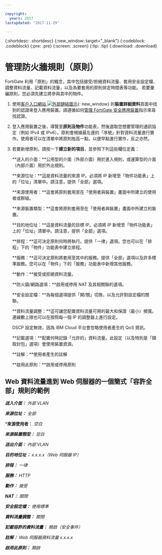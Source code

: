 ```yaml
---

copyright:
  years: 2017
lastupdated: "2017-11-29"

---
```


{:shortdesc: .shortdesc}
{:new_window: target="_blank"}
{:codeblock: .codeblock}
{:pre: .pre}
{:screen: .screen}
{:tip: .tip}
{:download: .download}

# 管理防火牆規則（原則）

FortiGate 利用「原則」的概念，其中包括接受/拒絕資料流量、套用安全設定檔、調整資料流量、記載資料流量，以及為要套用的原則排定時間表等功能。
若要彙編原則，您必須先建立將參與其中的物件。 

1. 使用[客戶入口網站 ![外部鏈結圖示](../../icons/launch-glyph.svg "外部鏈結圖示")](https://control.softlayer.com/){: new_window} 的**裝置詳細資料**頁面中找到的認證來登入應用裝置。請遵循如何[管理 FortiGate 安全應用裝置](managing-fsa.html)指示來尋找認證。
2. 登入應用裝置之後，導覽至**原則及物件**功能表，然後選取您想要管理的通訊協定（例如 IPv4 或 IPv6）。原則會根據最左邊的「序號」針對資料流量進行實作。使用者可以在清單中將原則拖高一點，以便早點進行實作，反之亦然。
3. 若要新增原則，請按一下**建立新的項目**，並參照下列這些欄位定義：

    **送入的介面：**公用型的介面（外部介面）用於進入規則，或運算型的介面（內部介面）用於外出規則。

    **來源位址：**這是資料流量的來源 IP。必須將 IP 新增至「物件功能表」上的「位址」清單中。請注意，提供「全部」選項。

    **來源使用者：**這會將原則套用至在「使用者與裝置」畫面中所建立的使用者或群組。

    **來源裝置類型：**這會將原則套用至在「使用者與裝置」畫面中所建立的裝置。

    **目的地位址：**這是資料流量的目標 IP。必須將 IP 新增至「物件功能表」上的「位址」清單中。請注意，提供「全部」選項。

    **排程：**這可決定原則何時將執行。提供「一律」選項。您也可以在「排程」下的「物件」功能表中建立排程。

    **服務：**這可決定原則將套用至其中的服務。提供「全部」選項以及許多標準服務。您可以在「物件」下的「服務」功能表中新增其他服務。

    **動作：**接受或拒絕資料流量。 

    **防火牆/網路選項：**啟用或停用 NAT 及其相關聯的選項。

    **安全設定檔：**為每個選項提供「開/關」切換，以及允許對設定檔的關聯。

    **資料流量調整：**這可讓您配置資料流量可用的最大和保證（最小）頻寬。連線數上限也可以在按照每一個 IP 的調整器上進行設定。 

    DSCP 設定無效，因為 IBM Cloud 平台會忽略使用者產生的 QoS 資訊。

    **記載選項：**配置何時記錄「允許的」資料流量。此設定（以及特別是「擷取封包」選項）會使用裝置資源。

    **註解：**使用者產生的註解

    **啟用此原則：**啟用或停用原則

## Web 資料流量進到 Web 伺服器的一個簡式「容許全部」規則的範例

***送入介面：*** *外部 VLAN*

***來源位址：*** *全部*

***來源使用者：** *空白*

***來源裝置類型：*** *空白*

***送出介面：*** *內部 VLAN*

***目的地位址：*** *x.x.x.x（Web 伺服器 IP）*

***排程：*** *一律*

***服務：*** *HTTP*

***動作：*** *接受*

***NAT：*** *關閉*

***安全設定檔：*** *使用標準*

***資料流量調整：*** *關閉*

***記載容許的資料流量：*** *開啟（安全事件）*

***註解：*** *Web 伺服器資料流量 x.x.x.x*

***啟用此原則：*** *開啟*
